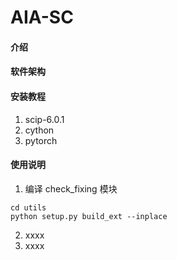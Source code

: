 # AIA-SC

#### 介绍


#### 软件架构


#### 安装教程

1.  scip-6.0.1
2.  cython
3.  pytorch

#### 使用说明

1.  编译 check_fixing 模块
```
cd utils
python setup.py build_ext --inplace
```
2.  xxxx
3.  xxxx
